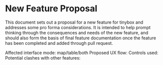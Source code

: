 # New Feature Proposal

This document sets out a proposal for a new feature for tinybox and addresses some pro forma considerations. It is intended to help prompt thinking through the consequences and needs of the new feature, and should also form the basis of final feature documentation once the feature has been completed and added through pull request. 

Affected interface mode: map/table/both
Proposed UX flow:
Controls used:
Potential clashes with other features:
